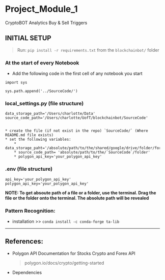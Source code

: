# Project_Module_1
CryptoBOT Analytics Buy &amp; Sell Triggers

## INITIAL SETUP

> Run: `pip install -r requirements.txt` from the `blockchainbot/` folder

### At the start of every Notebook
* Add the following code in the first cell of any notebook you start
```
import sys

sys.path.append('../SourceCode/')
```

### local_settings.py (file structure)
    data_storage_path='/Users/charlotte/Data'
    source_code_path='/Users/charlotte/UofT/blockchainbot/SourceCode'
    
    
    * create the file (if not exist in the repo) `SourceCode/` (Where README.md file exists)
    * set the following variables:
        * data_storage_paht='/absolute/path/to/the/shared/google/drive/folder/for/data'
        * source_code_path= 'absolute/path/to/the/`SourceCode`/folder'
        * polygon_api_key='your_polygon_api_key'

### .env (file structure)
    api_key='your_polygon_api_key'
    polygon_api_key='your_polygon_api_key'

**NOTE: To get absoute path of a file or a folder, use the terminal. Drag the file or the folder onto the terminal. The absolute path will be revealed**

### Pattern Recognition:
* installation >> `conda install -c conda-forge ta-lib`
___
## References:

* Polygon API Documentation for Stocks Crypto and Forex API
    > polygon.io/docs/crypto/getting-started
* Dependencies